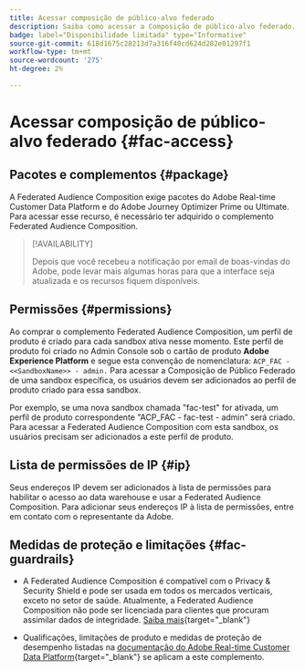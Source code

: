 ```yaml
---
title: Acessar composição de público-alvo federado
description: Saiba como acessar a Composição de público-alvo federado.
badge: label="Disponibilidade limitada" type="Informative"
source-git-commit: 618d1675c28213d7a316f40cd624d282e01297f1
workflow-type: tm+mt
source-wordcount: '275'
ht-degree: 2%

---
```


# Acessar composição de público-alvo federado {#fac-access}

## Pacotes e complementos {#package}

A Federated Audience Composition exige pacotes do Adobe Real-time Customer Data Platform e do Adobe Journey Optimizer Prime ou Ultimate. Para acessar esse recurso, é necessário ter adquirido o complemento Federated Audience Composition.

>[!AVAILABILITY]
>
>Depois que você recebeu a notificação por email de boas-vindas do Adobe, pode levar mais algumas horas para que a interface seja atualizada e os recursos fiquem disponíveis.

## Permissões {#permissions}

Ao comprar o complemento Federated Audience Composition, um perfil de produto é criado para cada sandbox ativa nesse momento. Este perfil de produto foi criado no Admin Console sob o cartão de produto **Adobe Experience Platform** e segue esta convenção de nomenclatura: `ACP_FAC - <<SandboxName>> - admin.` Para acessar a Composição de Público Federado de uma sandbox específica, os usuários devem ser adicionados ao perfil de produto criado para essa sandbox.

Por exemplo, se uma nova sandbox chamada &quot;fac-test&quot; for ativada, um perfil de produto correspondente &quot;ACP_FAC - fac-test - admin&quot; será criado. Para acessar a Federated Audience Composition com esta sandbox, os usuários precisam ser adicionados a este perfil de produto.

## Lista de permissões de IP {#ip}

Seus endereços IP devem ser adicionados à lista de permissões para habilitar o acesso ao data warehouse e usar a Federated Audience Composition. Para adicionar seus endereços IP à lista de permissões, entre em contato com o representante da Adobe.

## Medidas de proteção e limitações {#fac-guardrails}

* A Federated Audience Composition é compatível com o Privacy &amp; Security Shield e pode ser usada em todos os mercados verticais, exceto no setor de saúde. Atualmente, a Federated Audience Composition não pode ser licenciada para clientes que procuram assimilar dados de integridade. [Saiba mais](https://experienceleague.adobe.com/en/docs/events/customer-data-management-voices-recordings/governance/healthcare-shield){target="_blank"}

* Qualificações, limitações de produto e medidas de proteção de desempenho listadas na [documentação do Adobe Real-time Customer Data Platform](https://experienceleague.adobe.com/en/docs/experience-platform/profile/guardrails){target="_blank"} se aplicam a este complemento.

